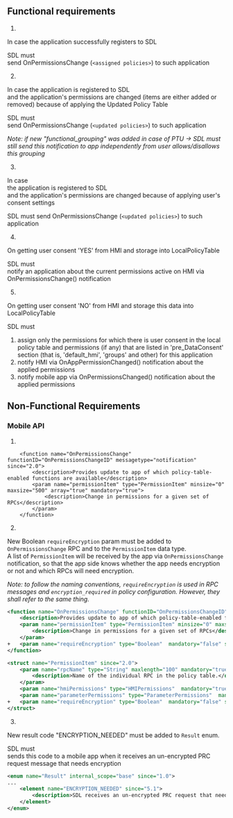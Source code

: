 ## Functional requirements

1.  	
In case
the application successfully registers to SDL

SDL must  
send OnPermissionsChange (`<assigned policies>`) to such application

2.
In case
the application is registered to SDL  
and the application's permissions are changed (items are either added or removed) because of applying the Updated Policy Table

SDL must  
send OnPermissionsChange (`<updated policies>`) to such application

_Note: if new "functional_grouping" was added in case of PTU -> SDL must still send this notification to app independently from user allows/disallows this grouping_

3.  
In case  
the application is registered to SDL  
and the application's permissions are changed because of applying user's consent settings

SDL must
send OnPermissionsChange (`<updated policies>`) to such application

4.  
On getting user consent 'YES' from HMI and storage into LocalPolicyTable  

SDL must  
notify an application about the current permissions active on HMI via OnPermissionsChange() notification

5.  
On getting user consent 'NO' from HMI and storage this data into LocalPolicyTable  

SDL must
1) assign only the permissions for which there is user consent in the local policy table and permissions (if any) that are listed in 'pre_DataConsent' section (that is, 'default_hmi', 'groups' and other) for this application 
2) notify HMI via OnAppPermissionChanged() notification about the applied permissions
3) notify mobile app via OnPermissionsChanged() notification about the applied permissions

## Non-Functional Requirements  
### Mobile API
1.

```
    <function name="OnPermissionsChange" functionID="OnPermissionsChangeID" messagetype="notification" since="2.0">
        <description>Provides update to app of which policy-table-enabled functions are available</description>
        <param name="permissionItem" type="PermissionItem" minsize="0" maxsize="500" array="true" mandatory="true">
            <description>Change in permissions for a given set of RPCs</description>
        </param>
    </function>
```

2.  
New Boolean `requireEncryption` param must be added to `OnPermissionsChange` RPC and to the `PermissionItem` data type.  
A list of `PermissionItem` will be received by the app via `OnPermissionsChange` notification, so that the app side knows whether the app needs encryption or not and which RPCs will need encryption.

_Note: to follow the naming conventions, `requireEncryption` is used in RPC messages and `encryption_required` in policy configuration. However, they shall refer to the same thing._ 

```xml
<function name="OnPermissionsChange" functionID="OnPermissionsChangeID" messagetype="notification" since="2.0">
    <description>Provides update to app of which policy-table-enabled functions are available</description>
    <param name="permissionItem" type="PermissionItem" minsize="0" maxsize="500" array="true" mandatory="true">
        <description>Change in permissions for a given set of RPCs</description>
    </param>
+   <param name="requireEncryption" type="Boolean"  mandatory="false" since="5.1"/>
</function>
```

```xml
<struct name="PermissionItem" since="2.0">
    <param name="rpcName" type="String" maxlength="100" mandatory="true">
        <description>Name of the individual RPC in the policy table.</description>
    </param>
    <param name="hmiPermissions" type="HMIPermissions"  mandatory="true"/>
    <param name="parameterPermissions" type="ParameterPermissions"  mandatory="true"/>
+   <param name="requireEncryption" type="Boolean"  mandatory="false" since="5.1"/>
</struct>
```

3.  
New result code "ENCRYPTION_NEEDED"  must be added to `Result` enum.

SDL must  
sends this code to a mobile app when it receives an un-encrypted PRC request message that needs encryption

```xml
<enum name="Result" internal_scope="base" since="1.0">
...
    <element name="ENCRYPTION_NEEDED" since="5.1">
        <description>SDL receives an un-encrypted PRC request that needs protection. </description>
    </element>
</enum>
```
